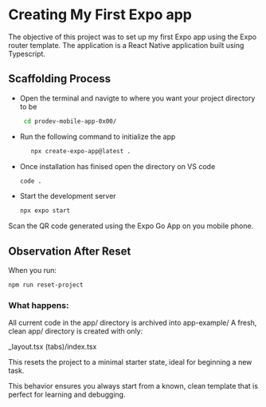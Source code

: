 # Creating My First Expo app

The objective of this project was to set up my first Expo app using the Expo router template.
The application is a React Native application built using Typescript.

## Scaffolding Process

- Open the terminal and navigte to where you want your project directory to be
  ```bash
   cd prodev-mobile-app-0x00/
  ```
- Run the following command to initialize the app
  ```bash
     npx create-expo-app@latest .
  ```
- Once installation has finised open the directory on VS code
  ```bash
  code .
  ```
- Start the development server
   ```bash
   npx expo start
   ```
Scan the QR code generated using the Expo Go App on you mobile phone.

## Observation After Reset
When you run:
 ```bash
npm run reset-project
 ```
 ### What happens:

All current code in the app/ directory is archived into app-example/
A fresh, clean app/ directory is created with only:

_layout.tsx
(tabs)/index.tsx


This resets the project to a minimal starter state, ideal for beginning a new task.

This behavior ensures you always start from a known, clean template that is perfect for learning and debugging.
